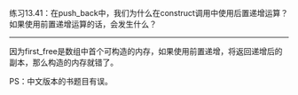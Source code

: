 练习13.41：在push_back中，我们为什么在construct调用中使用后置递增运算？如果使用前置递增运算的话，会发生什么？

---

因为first_free是数组中首个可构造的内存，如果使用前置递增，将返回递增后的副本，那么构造的内存就错了。

PS：中文版本的书题目有误。
